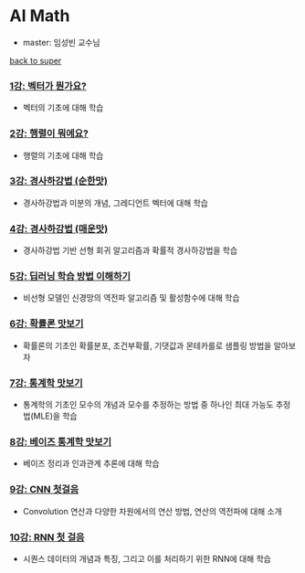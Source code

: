 # AI Math
- master: 임성빈 교수님

[back to super](https://github.com/jinmang2/boostcamp_ai_tech_2/tree/main/u-stage)

### [1강: 벡터가 뭔가요?](https://github.com/jinmang2/boostcamp_ai_tech_2/tree/main/u-stage/ai_math/ch01_vector/README.md)
- 벡터의 기초에 대해 학습

### [2강: 행렬이 뭐에요?](https://github.com/jinmang2/boostcamp_ai_tech_2/tree/main/u-stage/ai_math/ch02_matrix/README.md)
- 행렬의 기초에 대해 학습

### [3강: 경사하강법 (순한맛)](https://github.com/jinmang2/boostcamp_ai_tech_2/tree/main/u-stage/ai_math/ch03_gd_mild/README.md)
- 경사하강법과 미분의 개념, 그레디언트 벡터에 대해 학습

### [4강: 경사하강법 (매운맛)](https://github.com/jinmang2/boostcamp_ai_tech_2/tree/main/u-stage/ai_math/ch04_gd_spicy/README.md)
- 경사하강법 기반 선형 회귀 알고리즘과 확률적 경사하강법을 학습

### [5강: 딥러닝 학습 방법 이해하기](https://github.com/jinmang2/boostcamp_ai_tech_2/tree/main/u-stage/ai_math/ch05_deep_learning/README.md)
- 비선형 모델인 신경망의 역전파 알고리즘 및 활성함수에 대해 학습

### [6강: 확률론 맛보기](https://github.com/jinmang2/boostcamp_ai_tech_2/tree/main/u-stage/ai_math/ch06_probability/README.md)
- 확률론의 기초인 확률분포, 조건부확률, 기댓값과 몬테카를로 샘플링 방법을 알아보자

### [7강: 통계학 맛보기](https://github.com/jinmang2/boostcamp_ai_tech_2/tree/main/u-stage/ai_math/ch07_statistics/README.md)
- 통계학의 기초인 모수의 개념과 모수를 추정하는 방법 중 하나인 최대 가능도 추정법(MLE)을 학습

### [8강: 베이즈 통계학 맛보기](https://github.com/jinmang2/boostcamp_ai_tech_2/tree/main/u-stage/ai_math/ch08_bayes_statistics/README.md)
- 베이즈 정리과 인과관계 추론에 대해 학습

### [9강: CNN 첫걸음](https://github.com/jinmang2/boostcamp_ai_tech_2/tree/main/u-stage/ai_math/ch09_cnn/README.md)
- Convolution 연산과 다양한 차원에서의 연산 방법, 연산의 역전파에 대해 소개

### [10강: RNN 첫 걸음](https://github.com/jinmang2/boostcamp_ai_tech_2/tree/main/u-stage/ai_math/ch10_rnn/README.md)
- 시퀀스 데이터의 개념과 특징, 그리고 이를 처리하기 위한 RNN에 대해 학습
